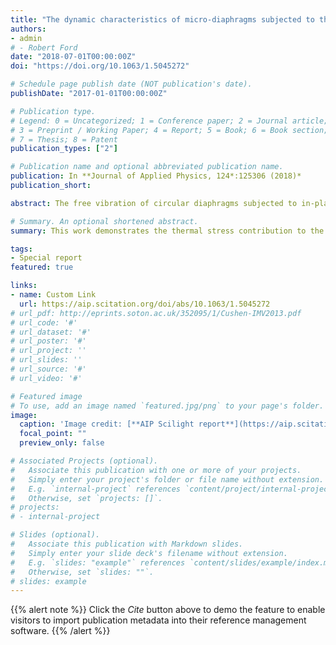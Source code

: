 ```yaml
---
title: "The dynamic characteristics of micro-diaphragms subjected to thermal stress when coupled with a fluid"
authors:
- admin
# - Robert Ford
date: "2018-07-01T00:00:00Z"
doi: "https://doi.org/10.1063/1.5045272"

# Schedule page publish date (NOT publication's date).
publishDate: "2017-01-01T00:00:00Z"

# Publication type.
# Legend: 0 = Uncategorized; 1 = Conference paper; 2 = Journal article;
# 3 = Preprint / Working Paper; 4 = Report; 5 = Book; 6 = Book section;
# 7 = Thesis; 8 = Patent
publication_types: ["2"]

# Publication name and optional abbreviated publication name.
publication: In **Journal of Applied Physics, 124*:125306 (2018)*
publication_short: 

abstract: The free vibration of circular diaphragms subjected to in-plane tensile biaxial stress while in contact with a fluid is analyzed using the Rayleigh-Ritz method, in which the linear superposition of a number of polynomial functions is used to describe the displacement of the diaphragm. The diaphragm is placed into a hole in an infinite rigid wall, and the fluid is assumed to be incompressible and inviscid. Analytical expressions for the nondimensional added virtual mass incremental factor and the quality factor are easily derived using the proposed method. Our numerical results are validated by comparisons with published theoretical results and a finite element model. 

# Summary. An optional shortened abstract.
summary: This work demonstrates the thermal stress contribution to the nondimensional added virtual mass incremental factor and the quality factor, which is important in the design of circular-diaphragm-based sensors.

tags:
- Special report
featured: true

links:
- name: Custom Link
  url: https://aip.scitation.org/doi/abs/10.1063/1.5045272
# url_pdf: http://eprints.soton.ac.uk/352095/1/Cushen-IMV2013.pdf
# url_code: '#'
# url_dataset: '#'
# url_poster: '#'
# url_project: ''
# url_slides: ''
# url_source: '#'
# url_video: '#'

# Featured image
# To use, add an image named `featured.jpg/png` to your page's folder. 
image:
  caption: 'Image credit: [**AIP Scilight report**](https://aip.scitation.org/doi/10.1063/1.5060730)'
  focal_point: ""
  preview_only: false

# Associated Projects (optional).
#   Associate this publication with one or more of your projects.
#   Simply enter your project's folder or file name without extension.
#   E.g. `internal-project` references `content/project/internal-project/index.md`.
#   Otherwise, set `projects: []`.
# projects:
# - internal-project

# Slides (optional).
#   Associate this publication with Markdown slides.
#   Simply enter your slide deck's filename without extension.
#   E.g. `slides: "example"` references `content/slides/example/index.md`.
#   Otherwise, set `slides: ""`.
# slides: example
---
```


{{% alert note %}}
Click the *Cite* button above to demo the feature to enable visitors to import publication metadata into their reference management software.
{{% /alert %}}
